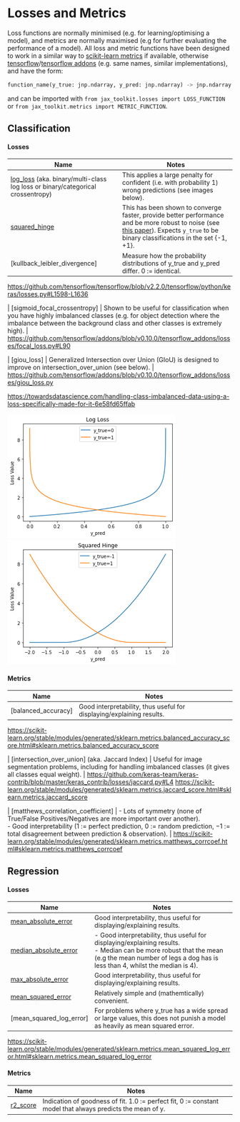 # Losses and Metrics

Loss functions are normally minimised (e.g. for learning/optimising a model), and metrics are normally maximised (e.g for further evaluating the performance of a model). All loss and metric functions have been designed to work in a similar way to [scikit-learn metrics](https://scikit-learn.org/stable/modules/classes.html#module-sklearn.metrics) if available, otherwise [tensorflow](https://www.tensorflow.org/api_docs/python/tf)/[tensorflow addons](https://www.tensorflow.org/addons/api_docs/python/tfa/) (e.g. same names, similar implementations), and have the form:

```python
function_name(y_true: jnp.ndarray, y_pred: jnp.ndarray) -> jnp.ndarray
```

and can be imported with `from jax_toolkit.losses import LOSS_FUNCTION` or `from jax_toolkit.metrics import METRIC_FUNCTION`. 

## Classification
#### Losses
| Name | Notes |
|---|---|
| [log_loss](https://github.com/asmith26/jax_toolkit/blob/master/jax_toolkit/losses.py#L9) (aka. binary/multi-class log loss or binary/categorical crossentropy) | This applies a large penalty for confident (i.e. with probability 1) wrong predictions (see images below). |
| [squared_hinge]() | This has been shown to converge faster, provide better performance and be more robust to noise (see [this paper](https://arxiv.org/abs/1702.05659)). Expects `y_true` to be binary classifications in the set {-1, +1}. |
| [kullback_leibler_divergence] | Measure how the probability distributions of y_true and y_pred differ. 0 := identical. |
https://github.com/tensorflow/tensorflow/blob/v2.2.0/tensorflow/python/keras/losses.py#L1598-L1636

| [sigmoid_focal_crossentropy] | Shown to be useful for classification when you have highly imbalanced classes (e.g. for object detection where the imbalance between the background class and other classes is extremely high). |
https://github.com/tensorflow/addons/blob/v0.10.0/tensorflow_addons/losses/focal_loss.py#L90

| [giou_loss] | Generalized Intersection over Union (GIoU) is designed to improve on intersection_over_union (see below). |
https://github.com/tensorflow/addons/blob/v0.10.0/tensorflow_addons/losses/giou_loss.py


https://towardsdatascience.com/handling-class-imbalanced-data-using-a-loss-specifically-made-for-it-6e58fd65ffab

![log loss plot](img/log_loss.png)
![squared hinge plot](img/squared_hinge.png)


#### Metrics
| Name | Notes |
|---|---|
| [balanced_accuracy] | Good interpretability, thus useful for displaying/explaining results.  |
https://scikit-learn.org/stable/modules/generated/sklearn.metrics.balanced_accuracy_score.html#sklearn.metrics.balanced_accuracy_score

| [intersection_over_union] (aka. Jaccard Index) | Useful for image segmentation problems, including for handling imbalanced classes (it gives all classes equal weight). |
https://github.com/keras-team/keras-contrib/blob/master/keras_contrib/losses/jaccard.py#L4
https://scikit-learn.org/stable/modules/generated/sklearn.metrics.jaccard_score.html#sklearn.metrics.jaccard_score

| [matthews_correlation_coefficient] | - Lots of symmetry (none of True/False Positives/Negatives are more important over another).<br/>- Good interpretability (1 := perfect prediction, 0 := random prediction, −1 := total disagreement between prediction & observation). |
https://scikit-learn.org/stable/modules/generated/sklearn.metrics.matthews_corrcoef.html#sklearn.metrics.matthews_corrcoef


## Regression
#### Losses
| Name | Notes |
|---|---|
| [mean_absolute_error](https://github.com/asmith26/jax_toolkit/blob/master/jax_toolkit/losses.py#L32) | Good interpretability, thus useful for displaying/explaining results. |
| [median_absolute_error](https://github.com/asmith26/jax_toolkit/blob/master/jax_toolkit/losses.py#L39) | - Good interpretability, thus useful for displaying/explaining results.<br/>- Median can be more robust that the mean (e.g the mean number of legs a dog has is less than 4, whilst the median is 4). |
| [max_absolute_error](https://github.com/asmith26/jax_toolkit/blob/master/jax_toolkit/losses.py#L46) | Good interpretability, thus useful for displaying/explaining results. |
| [mean_squared_error](https://github.com/asmith26/jax_toolkit/blob/master/jax_toolkit/losses.py#L53) | Relatively simple and (mathemtically) convenient. |
| [mean_squared_log_error] | For problems where y_true has a wide spread or large values, this does not punish a model as heavily as mean squared error. |
https://scikit-learn.org/stable/modules/generated/sklearn.metrics.mean_squared_log_error.html#sklearn.metrics.mean_squared_log_error

#### Metrics
| Name | Notes |
|---|---|
| [r2_score](https://github.com/asmith26/jax_toolkit/blob/more_losses_and_metrics/jax_toolkit/metrics.py#L6) | Indication of goodness of fit. 1.0 := perfect fit, 0 := constant model that always predicts the mean of y. |
